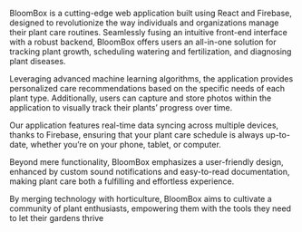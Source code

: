 BloomBox is a cutting-edge web application built using React and Firebase, designed to revolutionize the way individuals and organizations manage their plant care routines. Seamlessly fusing an intuitive front-end interface with a robust backend, BloomBox offers users an all-in-one solution for tracking plant growth, scheduling watering and fertilization, and diagnosing plant diseases.

Leveraging advanced machine learning algorithms, the application provides personalized care recommendations based on the specific needs of each plant type. Additionally, users can capture and store photos within the application to visually track their plants’ progress over time.

Our application features real-time data syncing across multiple devices, thanks to Firebase, ensuring that your plant care schedule is always up-to-date, whether you’re on your phone, tablet, or computer.

Beyond mere functionality, BloomBox emphasizes a user-friendly design, enhanced by custom sound notifications and easy-to-read documentation, making plant care both a fulfilling and effortless experience.

By merging technology with horticulture, BloomBox aims to cultivate a community of plant enthusiasts, empowering them with the tools they need to let their gardens thrive
